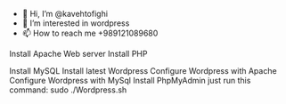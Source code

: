 - 👋 Hi, I’m @kavehtofighi
- 👀 I’m interested in wordpress
- 📫 How to reach me +989121089680
<UI>
Install Apache Web server
Install PHP

Install MySQL
Install latest Wordpress
Configure Wordpress with Apache
Configure Wordpress with MySql
Install PhpMyAdmin
</UI>
just run this command:
sudo ./Wordpress.sh
